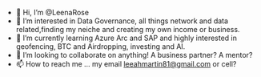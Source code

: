 - 👋 Hi, I’m @LeenaRose
- 👀 I’m interested in Data Governance, all things network and data related,finding my neiche and creating my own income or business. 
- 🌱 I’m currently learning Azure Arc and SAP and highly interested in geofencing, BTC and Airdropping, investing and AI. 
- 💞️ I’m looking to collaborate on anything! A business partner? A mentor? 
- 📫 How to reach me ... my email leeahmartin81@gmail.com or cell? 

<!--- The only way to reach your goals is to be willing to constantly adapt. 
LeenaRose/LeenaRose is a ✨ special ✨ repository because its `README.md` (this file)
You can click the Preview link to take a look at your changes.
--->
